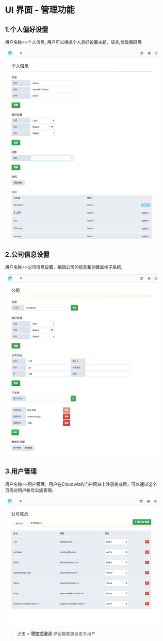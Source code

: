 # **UI 界面 - 管理功能**

## **1.个人偏好设置**
用户名称>>个人信息, 用户可以根据个人喜好设置主题、语言,修改密码等

![](/part4/images/p4_37.png)

## **2.公司信息设置**

用户名称>>公司信息设置，编辑公司的信息和创建监控子系统,

![](/part4/images/p4_30.png)

## **3.用户管理**

用户名称>>用户管理，用户在Cloudwiz的门户网站上注册完成后，可以通过这个页面对用户帐号实施管理。

![](/part4/images/p4_31.png)

> 点击 **+ 增加或邀请** 弹窗能够邀请更多用户



